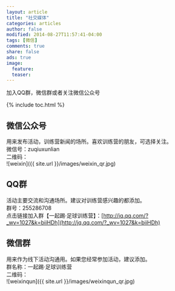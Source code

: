 ```yaml
---
layout: article
title: "社交媒体"
categories: articles
author: false
modified: 2014-08-27T11:57:41-04:00
tags: [微信]
comments: true
share: false
ads: true
image:
  feature: 
  teaser: 
---
```


加入QQ群，微信群或者关注微信公众号

{% include toc.html %}

## 微信公众号
用来发布活动，训练营新闻的场所。喜欢训练营的朋友，可选择关注。    
微信号：zuqiuxunlian  
二维码：  
![weixin]({{ site.url }}/images/weixin_qr.jpg)

## QQ群
活动主要交流和沟通场所。建议对训练营感兴趣的都添加。  
群号：255286708  
点击链接加入群【一起踢·足球训练营】：[http://jq.qq.com/?_wv=1027&k=biiHDh](http://jq.qq.com/?_wv=1027&k=biiHDh)

## 微信群
用来作为线下活动沟通用。如果您经常参加活动，建议添加。  
群名称：一起踢·足球训练营  
二维码：  
![weixinqun]({{ site.url }}/images/weixinqun_qr.jpg)


